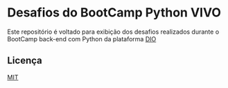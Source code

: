 # Desafios do BootCamp Python VIVO

Este repositório é voltado para exibição dos desafios realizados durante o BootCamp back-end com Python da plataforma [DIO](https://github.com/digitalinnovationone)
## Licença

[MIT](https://choosealicense.com/licenses/mit/)
